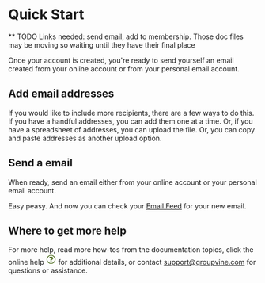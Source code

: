 # Quick Start

<span class="todo">
** TODO Links needed:  send email, add to membership.  Those doc files may be moving so waiting until they have their final place
</span>

Once your account is created, you're ready to send yourself an email created from your online account or from your personal email account.  

## Add email addresses

If you would like to include more recipients, there are a few ways to do this.  If you have a handful addresses, you can add them one at a time.  Or, if you have a spreadsheet of addresses, you can upload the file.  Or, you can copy and paste addresses as another upload option.

## Send a email

When ready, send an email either from your online account or your personal email account.

Easy peasy.  And now you can check your [Email Feed](/4-feed/1-feedIntro.md) for your new email.

## Where to get more help

For more help, read more how-tos from the documentation topics, click the online help <img src="/docimages/question-icon.png" height="22"> for additional details, or contact support@groupvine.com for questions or assistance.
